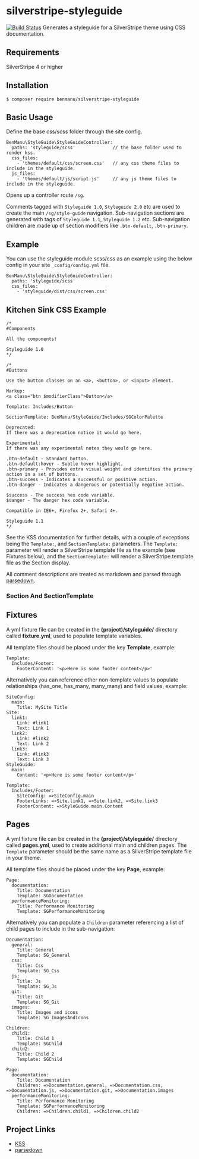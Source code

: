 # silverstripe-styleguide
[![Build Status](https://travis-ci.org/benmanu/silverstripe-styleguide.svg?branch=experiments%2Fpages)](https://travis-ci.org/benmanu/silverstripe-styleguide)
Generates a styleguide for a SilverStripe theme using CSS documentation.

## Requirements
SilverStripe 4 or higher

## Installation

    $ composer require benmanu/silverstripe-styleguide

## Basic Usage
Define the base css/scss folder through the site config.

    BenManu\StyleGuide\StyleGuideController:
      paths: 'styleguide/scss' 				// the base folder used to render kss.
      css_files:
        - 'themes/default/css/screen.css' 	// any css theme files to include in the styleguide.
      js_files:
        - 'themes/default/js/script.js' 	// any js theme files to include in the styleguide.

Opens up a controller route `/sg`.

Comments tagged with `Styleguide 1.0`, `Styleguide 2.0` etc are used to create the main `/sg/style-guide` navigation.
Sub-navigation sections are generated with tags of `Styleguide 1.1`, `Styleguide 1.2` etc.
Sub-navigation children are made up of section modifiers like `.btn-default`, `.btn-primary`.

## Example
You can use the styleguide module scss/css as an example using the below config in your site `_config/config.yml` file.

    BenManu\StyleGuide\StyleGuideController:
      paths: 'styleguide/scss'
      css_files:
        - 'styleguide/dist/css/screen.css'

## Kitchen Sink CSS Example
    /*
    #Components

    All the components!

    Styleguide 1.0
    */

    /*
    #Buttons

    Use the button classes on an <a>, <button>, or <input> element.

    Markup:
    <a class="btn $modifierClass">Button</a>

    Template: Includes/Button

    SectionTemplate: BenManu/StyleGuide/Includes/SGColorPalette

    Deprecated:
    If there was a deprecation notice it would go here.

    Experimental:
    If there was any experimental notes they would go here.

    .btn-default - Standard button.
    .btn-default:hover - Subtle hover highlight.
    .btn-primary - Provides extra visual weight and identifies the primary action in a set of buttons.
    .btn-success - Indicates a successful or positive action.
    .btn-danger - Indicates a dangerous or potentially negative action.

    $success - The success hex code variable.
    $danger - The danger hex code variable.

    Compatible in IE6+, Firefox 2+, Safari 4+.

    Styleguide 1.1
    */

See the KSS documentation for further details, with a couple of exceptions being the `Template:`, and `SectionTemplate:` parameters. The `Template:` parameter will render a SilverStripe template file as the example (see Fixtures below), and the `SectionTemplate:` will render a SilverStripe template file as the Section display.

All comment descriptions are treated as markdown and parsed through [parsedown](http://parsedown.org/).

### Section And SectionTemplate

## Fixtures
A yml fixture file can be created in the **(project)/styleguide/** directory called **fixture.yml**, used to populate template variables.

All template files should be placed under the key **Template**, example:

    Template:
      Includes/Footer:
        FooterContent: '<p>Here is some footer content</p>'

Alternatively you can reference other non-template values to populate relationships (has_one, has_many, many_many) and field values, example:

    SiteConfig:
      main:
        Title: MySite Title
    Site:
      link1:
        Link: #link1
        Text: Link 1
      link2:
        Link: #link2
        Text: Link 2
      link3:
        Link: #link3
        Text: Link 3
    StyleGuide:
      main:
        Content: '<p>Here is some footer content</p>'

    Template:
      Includes/Footer:
        SiteConfig: =>SiteConfig.main
        FooterLinks: =>Site.link1, =>Site.link2, =>Site.link3
        FooterContent: =>StyleGuide.main.Content

## Pages
A yml fixture file can be created in the **(project)/styleguide/** directory called **pages.yml**, used to create additional main and children pages. The `Template` parameter should be the same name as a SilverStripe template file in your theme.

All template files should be placed under the key **Page**, example:

    Page:
      documentation:
        Title: Documentation
        Template: SGDocumentation
      performanceMonitoring:
        Title: Performance Monitoring
        Template: SGPerformanceMonitoring

Alternatively you can populate a `Children` parameter referencing a list of child pages to include in the sub-navigation:

    Documentation:
      general:
        Title: General
        Template: SG_General
      css:
        Title: Css
        Template: SG_Css
      js:
        Title: Js
        Template: SG_Js
      git:
        Title: Git
        Template: SG_Git
      images:
        Title: Images and icons
        Template: SG_ImagesAndIcons

    Children:
      child1:
        Title: Child 1
        Template: SGChild
      child2:
        Title: Child 2
        Template: SGChild

    Page:
      documentation:
        Title: Documentation
        Children: =>Documentation.general, =>Documentation.css, =>Documentation.js, =>Documentation.git, =>Documentation.images
      performanceMonitoring:
        Title: Performance Monitoring
        Template: SGPerformanceMonitoring
        Children: =>Children.child1, =>Children.child2

## Project Links
 * [KSS](http://warpspire.com/kss/)
 * [parsedown](http://parsedown.org/)
